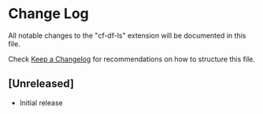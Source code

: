 # Change Log

All notable changes to the "cf-df-ls" extension will be documented in this file.

Check [Keep a Changelog](http://keepachangelog.com/) for recommendations on how to structure this file.

## [Unreleased]

- Initial release